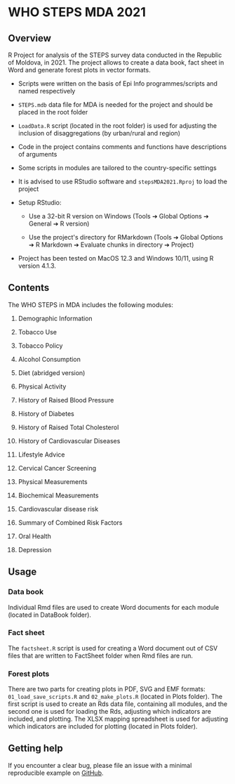 # WHO STEPS MDA 2021

## Overview

R Project for analysis of the STEPS survey data conducted in the Republic of Moldova, in 2021. The project allows to create a data book, fact sheet in Word and generate forest plots in vector formats.

-   Scripts were written on the basis of Epi Info programmes/scripts and named respectively

-   `STEPS.mdb` data file for MDA is needed for the project and should be placed in the root folder

-   `LoadData.R` script (located in the root folder) is used for adjusting the inclusion of disaggregations (by urban/rural and region)

-   Code in the project contains comments and functions have descriptions of arguments

-   Some scripts in modules are tailored to the country-specific settings

-   It is advised to use RStudio software and `stepsMDA2021.Rproj` to load the project

-   Setup RStudio:

    -   Use a 32-bit R version on Windows (Tools ➔ Global Options ➔ General ➔ R version)

    -   Use the project's directory for RMarkdown (Tools ➔ Global Options ➔ R Markdown ➔ Evaluate chunks in directory ➔ Project)

-   Project has been tested on MacOS 12.3 and Windows 10/11, using R version 4.1.3.

## Contents

The WHO STEPS in MDA includes the following modules:

1.  Demographic Information

2.  Tobacco Use

3.  Tobacco Policy

4.  Alcohol Consumption

5.  Diet (abridged version)

6.  Physical Activity

7.  History of Raised Blood Pressure

8.  History of Diabetes

9.  History of Raised Total Cholesterol

10. History of Cardiovascular Diseases

11. Lifestyle Advice

12. Cervical Cancer Screening

13. Physical Measurements

14. Biochemical Measurements

15. Cardiovascular disease risk

16. Summary of Combined Risk Factors

17. Oral Health

18. Depression

## Usage

### Data book

Individual Rmd files are used to create Word documents for each module (located in DataBook folder).

### Fact sheet

The `factsheet.R` script is used for creating a Word document out of CSV files that are written to FactSheet folder when Rmd files are run.

### Forest plots

There are two parts for creating plots in PDF, SVG and EMF formats: `01_load_save_scripts.R` and `02_make_plots.R` (located in Plots folder). The first script is used to create an Rds data file, containing all modules, and the second one is used for loading the Rds, adjusting which indicators are included, and plotting. The XLSX mapping spreadsheet is used for adjusting which indicators are included for plotting (located in Plots folder).

## Getting help

If you encounter a clear bug, please file an issue with a minimal reproducible example on [GitHub](https://github.com/WorldHealthOrganization/stepsMDA2021/issues).
